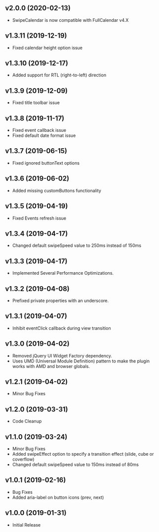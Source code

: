 v2.0.0 (2020-02-13)
-------------------

- SwipeCalendar is now compatible with FullCalendar v4.X

v1.3.11 (2019-12-19)
-------------------

- Fixed calendar height option issue

v1.3.10 (2019-12-17)
-------------------

- Added support for RTL (right-to-left) direction

v1.3.9 (2019-12-09)
-------------------

- Fixed title toolbar issue

v1.3.8 (2019-11-17)
-------------------

- Fixed event callback issue
- Fixed default date format issue

v1.3.7 (2019-06-15)
-------------------

- Fixed ignored buttonText options

v1.3.6 (2019-06-02)
-------------------

- Added missing customButtons functionality

v1.3.5 (2019-04-19)
-------------------

- Fixed Events refresh issue

v1.3.4 (2019-04-17)
-------------------

- Changed default swipeSpeed value to 250ms instead of 150ms

v1.3.3 (2019-04-17)
-------------------

- Implemented Several Performance Optimizations.

v1.3.2 (2019-04-08)
-------------------

- Prefixed private properties with an underscore.

v1.3.1 (2019-04-07)
-------------------

- Inhibit eventClick callback during view transition

v1.3.0 (2019-04-02)
-------------------

- Removed jQuery UI Widget Factory dependency.
- Uses UMD (Universal Module Definition) pattern to make the plugin works with AMD and browser globals.

v1.2.1 (2019-04-02)
-------------------

- Minor Bug Fixes

v1.2.0 (2019-03-31)
-------------------

- Code Cleanup

v1.1.0 (2019-03-24)
-------------------

- Minor Bug Fixes
- Added swipeEffect option to specify a transition effect (slide, cube or coverflow)
- Changed default swipeSpeed value to 150ms instead of 80ms

v1.0.1 (2019-02-16)
-------------------

- Bug Fixes
- Added aria-label on button icons (prev, next)

v1.0.0 (2019-01-31)
-------------------

- Initial Release
